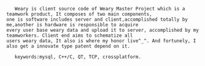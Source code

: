        Weary is client source code of Weary Master Project which is a teamwork product, It composes of two main components,
    one is software includes server and client,accomplished totally by me,another is hardware is responsible to acquire 
    every user base weary data and upload it to server, accomplished by my teamworkers. Client end aims to schematize all 
    users weary data, It also is where my honor live^_^. And fortunely, I also get a innovate type patent depend on it.
        
       keywords:mysql, C++/C, QT, TCP, crossplatform.
